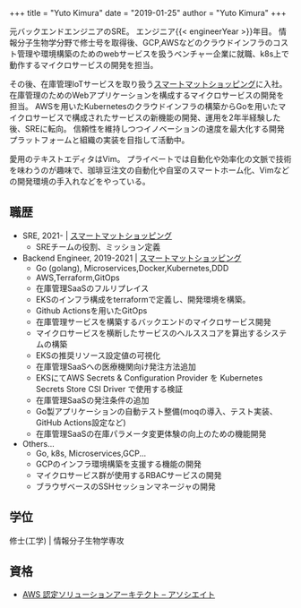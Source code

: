 +++
title = "Yuto Kimura"
date = "2019-01-25"
author = "Yuto Kimura"
+++

元バックエンドエンジニアのSRE。
エンジニア{{< engineerYear >}}年目。
情報分子生物学分野で修士号を取得後、GCP,AWSなどのクラウドインフラのコスト管理や環境構築のためのwebサービスを扱うベンチャー企業に就職、k8s上で動作するマイクロサービスの開発を担当。


その後、在庫管理IoTサービスを取り扱う[スマートマットショッピング](https://smartshopping.co.jp/AboutUs)に入社。
在庫管理のためのWebアプリケーションを構成するマイクロサービスの開発を担当。
AWSを用いたKubernetesのクラウドインフラの構築からGoを用いたマイクロサービスで構成されたサービスの新機能の開発、運用を2年半経験した後、SREに転向。
信頼性を維持しつつイノベーションの速度を最大化する開発プラットフォームと組織の実装を目指して活動中。

愛用のテキストエディタはVim。
プライベートでは自動化や効率化の文脈で技術を味わうのが趣味で、珈琲豆注文の自動化や自室のスマートホーム化、Vimなどの開発環境の手入れなどをやっている。

<!--more-->

## 職歴

* SRE, 2021- &#124; [スマートマットショッピング](https://smartshopping.co.jp/AboutUs)
    * SREチームの役割、ミッション定義
* Backend Engineer, 2019-2021 &#124; [スマートマットショッピング](https://smartshopping.co.jp/AboutUs)
    * Go (golang), Microservices,Docker,Kubernetes,DDD
    * AWS,Terraform,GitOps
    * 在庫管理SaaSのフルリプレイス
    * EKSのインフラ構成をterraformで定義し、開発環境を構築。
    * Github Actionsを用いたGitOps
    * 在庫管理サービスを構築するバックエンドのマイクロサービス開発
    * マイクロサービスを横断したサービスのヘルススコアを算出するシステムの構築
    * EKSの推奨リソース設定値の可視化
    * 在庫管理SaaSへの医療機関向け発注方法追加
    * EKSにてAWS Secrets & Configuration Provider を Kubernetes Secrets Store CSI Driver で使用する検証
    * 在庫管理SaaSの発注条件の追加
    * Go製アプリケーションの自動テスト整備(moqの導入、テスト実装、GitHub Actions設定など)
    * 在庫管理SaaSの在庫パラメータ変更体験の向上のための機能開発
* Others...
    * Go, k8s, Microservices,GCP...
    * GCPのインフラ環境構築を支援する機能の開発
    * マイクロサービス群が使用するRBACサービスの開発
    * ブラウザベースのSSHセッションマネージャの開発

## 学位

修士(工学) &#124; 情報分子生物学専攻

## 資格

* [AWS 認定ソリューションアーキテクト – アソシエイト](https://www.youracclaim.com/badges/dc880fed-a3f1-40c3-abd2-b5f7a438f4a7/public_url)
